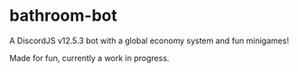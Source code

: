 # bathroom-bot

A DiscordJS v12.5.3 bot with a global economy system and fun minigames!

Made for fun, currently a work in progress.

